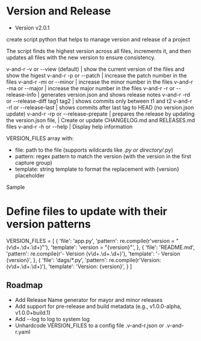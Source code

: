 # Version and Release

- Version v2.0.1

create script python that helps to manage version and release of a project

The script finds the highest version across all files, increments it,
and then updates all files with the new version to ensure consistency.

v-and-r -v or --view (default)                  | show the current version of the files and show the higest 
v-and-r -p or --patch                           | increase the patch number in the files
v-and-r -mi or --minor                          | increase the minor number in the files
v-and-r -ma or --major                          | increase the major number in the files
v-and-r -r or --release-info                    | generates version.json and shows release notes
v-and-r -rd or --release-diff tag1 tag2         | shows commits only between t1 and t2
v-and-r -rl or --release-last                   | shows commits after last tag to HEAD (no version.json update)
v-and-r -rp or --release-prepate                | prepares the release by updating the version.json file, 
                                                | Create or update CHANGELOG.md and RELEASES.md files
v-and-r -h  or --help                           | Display help information



 VERSION_FILES array with:
   - file: path to the file (supports wildcards like *.py or directory/*.py)
   - pattern: regex pattern to match the version (with the version in the first capture group)
   - template: string template to format the replacement with {version} placeholder

Sample

# Define files to update with their version patterns
VERSION_FILES = [
    {
        'file': 'app.py',
        'pattern': re.compile(r'version = "(v\d+\.\d+\.\d+)"'),
        'template': 'version = "{version}"',
    },
    {
        'file': 'README.md',
        'pattern': re.compile(r'- Version (v\d+\.\d+\.\d+)'),
        'template': '- Version {version}',
    },
    {
        'file': 'dags/*.py',
        'pattern': re.compile(r'Version: (v\d+\.\d+\.\d+)'),
        'template': 'Version: {version}',
    }
]

## Roadmap 

- Add Release Name generator for mayor and minor releases
- Add support for pre-release and build metadata (e.g., v1.0.0-alpha, v1.0.0+build.1)
- Add --log to log to system log
- Unhardcode VERSION_FILES to a config file .v-and-r.json or .v-and-r.yaml


